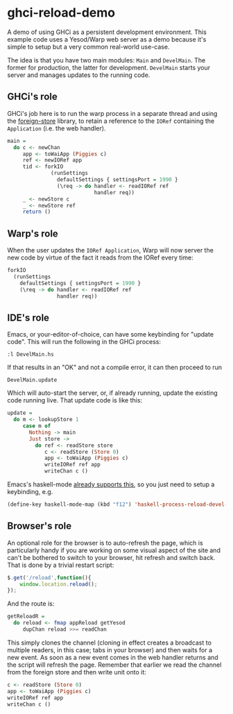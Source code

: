 ghci-reload-demo
=====

A demo of using GHCi as a persistent development environment. This
example code uses a Yesod/Warp web server as a demo because it's
simple to setup but a very common real-world use-case.

The idea is that you have two main modules: `Main` and
`DevelMain`. The former for production, the latter for
development. `DevelMain` starts your server and manages updates to the
running code.

## GHCi's role

GHCi's job here is to run the warp process in a separate thread and
using the [foreign-store](https://github.com/chrisdone/foreign-store)
library, to retain a reference to the `IORef` containing the
`Application` (i.e. the web handler).

``` haskell
main =
  do c <- newChan
     app <- toWaiApp (Piggies c)
     ref <- newIORef app
     tid <- forkIO
              (runSettings
                defaultSettings { settingsPort = 1990 }
                (\req -> do handler <- readIORef ref
                            handler req))
     _ <- newStore c
     _ <- newStore ref
     return ()
```

## Warp's role

When the user updates the `IORef Application`, Warp will now server
the new code by virtue of the fact it reads from the IORef every time:

``` haskell
forkIO
  (runSettings
    defaultSettings { settingsPort = 1990 }
    (\req -> do handler <- readIORef ref
                handler req))
```

## IDE's role

Emacs, or your-editor-of-choice, can have some keybinding for "update
code". This will run the following in the GHCi process:

    :l DevelMain.hs

If that results in an "OK" and not a compile error, it can then
proceed to run

    DevelMain.update

Which will auto-start the server, or, if already running, update the
existing code running live. That update code is like this:

``` haskell
update =
  do m <- lookupStore 1
     case m of
       Nothing -> main
       Just store ->
         do ref <- readStore store
            c <- readStore (Store 0)
            app <- toWaiApp (Piggies c)
            writeIORef ref app
            writeChan c ()
```

Emacs's haskell-mode
[already supports this](https://github.com/haskell/haskell-mode/blob/5a3a9966bc810da2b5988ac819b8f734b6ae9aa9/haskell-process.el#L1307),
so you just need to setup a keybinding, e.g.

``` lisp
(define-key haskell-mode-map (kbd "f12") 'haskell-process-reload-devel-main)
```

## Browser's role

An optional role for the browser is to auto-refresh the page, which is
particularly handy if you are working on some visual aspect of the
site and can't be bothered to switch to your browser, hit refresh and
switch back. That is done by a trivial restart script:

``` javascript
$.get('/reload',function(){
    window.location.reload();
});
```

And the route is:

``` haskell
getReloadR =
  do reload <- fmap appReload getYesod
     dupChan reload >>= readChan
```

This simply clones the channel (cloning in effect creates a broadcast
to multiple readers, in this case; tabs in your browser) and then
waits for a new event. As soon as a new event comes in the web handler
returns and the script will refresh the page. Remember that earlier we
read the channel from the foreign store and then write unit onto it:

``` haskell
c <- readStore (Store 0)
app <- toWaiApp (Piggies c)
writeIORef ref app
writeChan c ()
```
